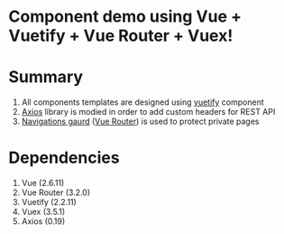 # Component demo using Vue + Vuetify + Vue Router + Vuex!

# Summary
 1. All components templates are designed using [vuetify](https://vuetifyjs.com/) component
 2. [Axios](https://github.com/axios/axios) library is modied in order to add custom headers for REST API
 3. [Navigations gaurd](https://router.vuejs.org/guide/advanced/navigation-guards.html) ([Vue Router](https://router.vuejs.org/)) is used to protect private pages

# Dependencies

 1. Vue (2.6.11)
 2. Vue Router (3.2.0)
 3. Vuetify (2.2.11)
 4. Vuex (3.5.1)
 5. Axios (0.19)
